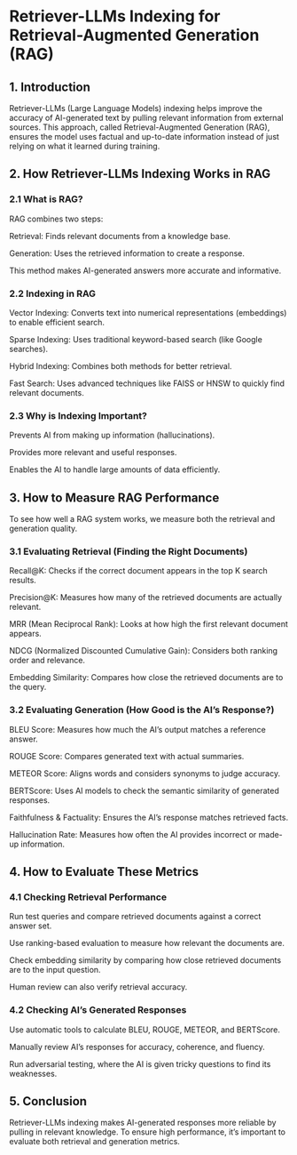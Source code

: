 # Retriever-LLMs Indexing for Retrieval-Augmented Generation (RAG)

## 1. Introduction

Retriever-LLMs (Large Language Models) indexing helps improve the accuracy of AI-generated text by pulling relevant information from external sources. This approach, called Retrieval-Augmented Generation (RAG), ensures the model uses factual and up-to-date information instead of just relying on what it learned during training.

## 2. How Retriever-LLMs Indexing Works in RAG

### 2.1 What is RAG?

RAG combines two steps:

Retrieval: Finds relevant documents from a knowledge base.

Generation: Uses the retrieved information to create a response.

This method makes AI-generated answers more accurate and informative.

### 2.2 Indexing in RAG

Vector Indexing: Converts text into numerical representations (embeddings) to enable efficient search.

Sparse Indexing: Uses traditional keyword-based search (like Google searches).

Hybrid Indexing: Combines both methods for better retrieval.

Fast Search: Uses advanced techniques like FAISS or HNSW to quickly find relevant documents.

### 2.3 Why is Indexing Important?

Prevents AI from making up information (hallucinations).

Provides more relevant and useful responses.

Enables the AI to handle large amounts of data efficiently.

## 3. How to Measure RAG Performance

To see how well a RAG system works, we measure both the retrieval and generation quality.

### 3.1 Evaluating Retrieval (Finding the Right Documents)

Recall@K: Checks if the correct document appears in the top K search results.

Precision@K: Measures how many of the retrieved documents are actually relevant.

MRR (Mean Reciprocal Rank): Looks at how high the first relevant document appears.

NDCG (Normalized Discounted Cumulative Gain): Considers both ranking order and relevance.

Embedding Similarity: Compares how close the retrieved documents are to the query.

### 3.2 Evaluating Generation (How Good is the AI’s Response?)

BLEU Score: Measures how much the AI’s output matches a reference answer.

ROUGE Score: Compares generated text with actual summaries.

METEOR Score: Aligns words and considers synonyms to judge accuracy.

BERTScore: Uses AI models to check the semantic similarity of generated responses.

Faithfulness & Factuality: Ensures the AI’s response matches retrieved facts.

Hallucination Rate: Measures how often the AI provides incorrect or made-up information.

## 4. How to Evaluate These Metrics

### 4.1 Checking Retrieval Performance

Run test queries and compare retrieved documents against a correct answer set.

Use ranking-based evaluation to measure how relevant the documents are.

Check embedding similarity by comparing how close retrieved documents are to the input question.

Human review can also verify retrieval accuracy.

### 4.2 Checking AI’s Generated Responses

Use automatic tools to calculate BLEU, ROUGE, METEOR, and BERTScore.

Manually review AI’s responses for accuracy, coherence, and fluency.

Run adversarial testing, where the AI is given tricky questions to find its weaknesses.

## 5. Conclusion

Retriever-LLMs indexing makes AI-generated responses more reliable by pulling in relevant knowledge. To ensure high performance, it’s important to evaluate both retrieval and generation metrics.


